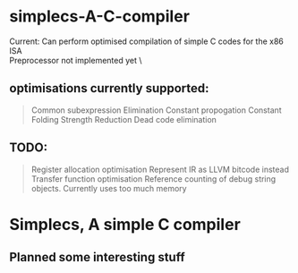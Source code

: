 # simplecs-A-C-compiler
Current: Can perform optimised compilation of simple C codes  for the x86 ISA\
Preprocessor not implemented yet \

## optimisations currently supported:
> Common subexpression Elimination
> Constant propogation
> Constant Folding
> Strength Reduction
> Dead code elimination

## TODO:
>Register allocation optimisation
>Represent IR as LLVM bitcode instead
>Transfer function optimisation
>Reference counting of debug string objects. Currently uses too much memory

# Simplecs, A simple C compiler
## Planned some interesting stuff
